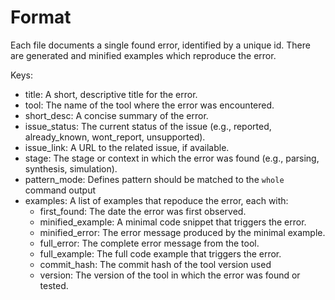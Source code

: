 # Format

Each file documents a single found error, identified by a unique id. There are generated and minified examples which reproduce the error.

Keys:
- title: A short, descriptive title for the error.
- tool: The name of the tool where the error was encountered.
- short_desc: A concise summary of the error.
- issue_status: The current status of the issue (e.g., reported, already_known, wont_report, unsupported).
- issue_link: A URL to the related issue, if available.
- stage: The stage or context in which the error was found (e.g., parsing, synthesis, simulation).
- pattern_mode: Defines pattern should be matched to the `whole` command output
- examples: A list of examples that repoduce the error, each with:
    - first_found: The date the error was first observed.
    - minified_example: A minimal code snippet that triggers the error.
    - minified_error: The error message produced by the minimal example.
    - full_error: The complete error message from the tool.
    - full_example: The full code example that triggers the error.
    - commit_hash: The commit hash of the tool version used
    - version: The version of the tool in which the error was found or tested.
